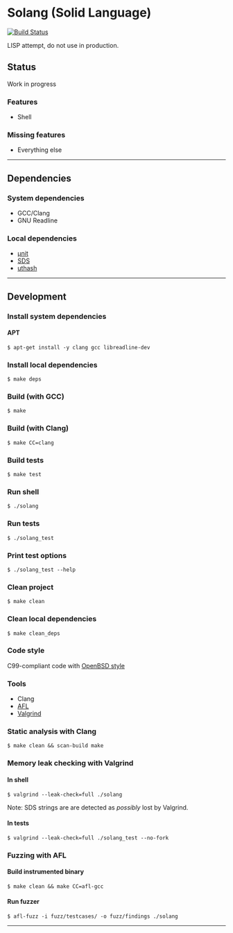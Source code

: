 # Solang (Solid Language)

[![Build Status](https://travis-ci.com/tkriik/solang.svg?branch=master)](https://travis-ci.com/tkriik/solang)

LISP attempt, do not use in production.

## Status

Work in progress

### Features

  - Shell

### Missing features

  - Everything else

--------------------------------------------------------------------------------

## Dependencies

### System dependencies

  - GCC/Clang
  - GNU Readline

### Local dependencies

  - [µnit](https://github.com/nemequ/munit)
  - [SDS](https://github.com/antirez/sds)
  - [uthash](https://troydhanson.github.io/uthash/)

--------------------------------------------------------------------------------

## Development

### Install system dependencies

#### APT

    $ apt-get install -y clang gcc libreadline-dev

### Install local dependencies

    $ make deps

### Build (with GCC)

    $ make

### Build (with Clang)

    $ make CC=clang

### Build tests

    $ make test

### Run shell

    $ ./solang

### Run tests

    $ ./solang_test

### Print test options

    $ ./solang_test --help

### Clean project

    $ make clean

### Clean local dependencies

    $ make clean_deps

### Code style

C99-compliant code with [OpenBSD style](https://man.openbsd.org/style)

### Tools

  - Clang
  - [AFL](http://lcamtuf.coredump.cx/afl/)
  - [Valgrind](http://valgrind.org/)

### Static analysis with Clang

    $ make clean && scan-build make

### Memory leak checking with Valgrind

#### In shell

    $ valgrind --leak-check=full ./solang

Note: SDS strings are are detected as *possibly* lost by Valgrind.

#### In tests

    $ valgrind --leak-check=full ./solang_test --no-fork

### Fuzzing with AFL

#### Build instrumented binary

    $ make clean && make CC=afl-gcc

#### Run fuzzer

    $ afl-fuzz -i fuzz/testcases/ -o fuzz/findings ./solang

--------------------------------------------------------------------------------
